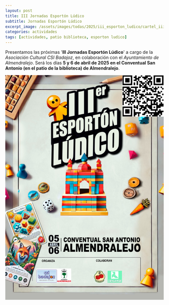 ```yaml
---
layout: post
title: III Jornadas Esportón Lúdico
subtitle: Jornadas Esportón Lúdico
excerpt_image: /assets/images/todas/2025/iii_esporton_ludico/cartel_iii_esporton_ludico.png
categories: actividades
tags: [actividades, patio biblioteca, esporton ludico]
---
```


Presentamos las próximas '<b>III Jornadas Esportón Lúdico</b>' a cargo de la <i>Asociación Cultural CSI Badajoz</i>, en colaboración con el <i>Ayuntamiento de Almendralejo</i>. Será los días <b>5 y 6 de abril de 2025 en el Conventual San Antonio (en el patio de la biblioteca) de Almendralejo</b>.

![banner](/assets/images/todas/2025/iii_esporton_ludico/cartel_iii_esporton_ludico.png)
